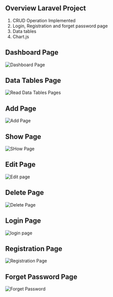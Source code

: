 ## Overview Laravel Project

1. CRUD Operation Implemented
2. Login, Registration and forget password page
3. Data tables
4. Chart.js

## Dashboard Page
![Dashboard Page](https://github.com/Dilawarkhaninfo/dashcrud.github.io/assets/130894444/694baa0f-23f8-4356-aaa3-478c57b3f165)


## Data Tables Page
![Read Data Tables Pages](https://github.com/Dilawarkhaninfo/dashcrud.github.io/assets/130894444/3bafacef-c51f-4f3f-a001-edef9bbbdc52)


## Add Page
![Add Page](https://github.com/Dilawarkhaninfo/dashcrud.github.io/assets/130894444/7660c3e8-5f57-4001-9615-8bfb0b754cf3)


## Show Page
![SHow Page](https://github.com/Dilawarkhaninfo/dashcrud.github.io/assets/130894444/b5ab41b6-499e-4549-881d-1150a50b4103)


## Edit Page
![Edit page](https://github.com/Dilawarkhaninfo/dashcrud.github.io/assets/130894444/075efd25-37b4-4cb3-b6e6-e07eed074d18)


## Delete Page
![Delete Page](https://github.com/Dilawarkhaninfo/dashcrud.github.io/assets/130894444/40013d84-07d1-48ed-9a71-e7ebdb151183)


## Login Page
![login page](https://github.com/Dilawarkhaninfo/dashcrud.github.io/assets/130894444/b5873683-009d-4bfc-be5f-417153c1bbd7)


## Registration Page
![Registration Page](https://github.com/Dilawarkhaninfo/dashcrud.github.io/assets/130894444/8a9f2137-fad1-4ef7-9168-c009c8377256)


## Forget Password Page
![Forget Password](https://github.com/Dilawarkhaninfo/dashcrud.github.io/assets/130894444/743d5707-be37-43e0-a3a7-4eb17282a880)


